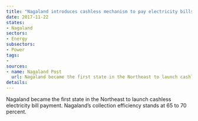 ```yaml
---
title: "Nagaland introduces cashless mechanism to pay electricity bills"
date: 2017-11-22
states:
- Nagaland
sectors:
- Energy
subsectors:
- Power
tags:
- 
sources:
- name: Nagaland Post
  url: Nagaland became the first state in the Northeast to launch cashless electricity bill payment. Nagaland’s collection efficiency stands at 65 to 70 percent. 
details:
---
```


Nagaland became the first state in the Northeast to launch cashless electricity bill payment. Nagaland’s collection efficiency stands at 65 to 70 percent. 

